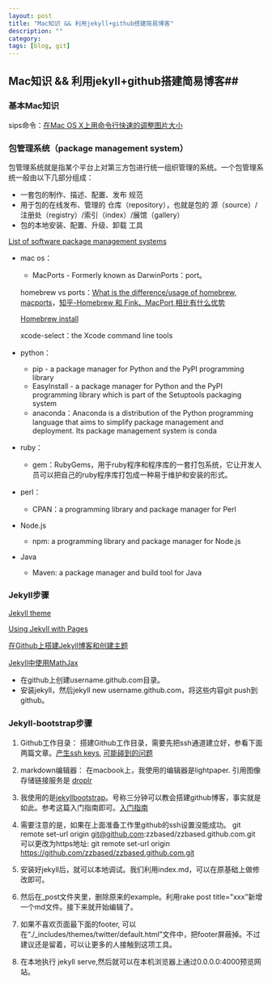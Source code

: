```yaml
---
layout: post
title: "Mac知识 && 利用jekyll+github搭建简易博客"
description: ""
category:
tags: [blog, git]
---
```


## Mac知识 && 利用jekyll+github搭建简易博客##

### 基本Mac知识

sips命令：[在Mac OS X上用命令行快速的调整图片大小](http://www.yunweipai.com/archives/2176.html)

### 包管理系统（package management system）
包管理系统就是指某个平台上对第三方包进行统一组织管理的系统。一个包管理系统一般由以下几部分组成：

- 一套包的制作、描述、配置、发布 规范
- 用于包的在线发布、管理的 仓库（repository），也就是包的 源（source）/注册处（registry）/索引（index）/展馆（gallery）
- 包的本地安装、配置、升级、卸载 工具

[List of software package management systems](http://en.wikipedia.org/wiki/List_of_software_package_management_systems)

- mac os：
	- MacPorts - Formerly known as DarwinPorts：port。

	homebrew vs ports：[What is the difference/usage of homebrew, macports](http://stackoverflow.com/questions/21374366/what-is-the-difference-usage-of-homebrew-macports-or-other-package-installation)，[知乎-Homebrew 和 Fink、MacPort 相比有什么优势](http://www.zhihu.com/question/19862108)

	[Homebrew install](http://brew.sh/index_zh-cn.html)

	xcode-select：the Xcode command line tools

- python：
	- pip - a package manager for Python and the PyPI programming library
	- EasyInstall - a package manager for Python and the PyPI programming library which is part of the Setuptools packaging system
	- anaconda：Anaconda is a distribution of the Python programming language that aims to simplify package management and deployment. Its package management system is conda

- ruby：
	- gem：RubyGems，用于ruby程序和程序库的一套打包系统，它让开发人员可以把自己的ruby程序库打包成一种易于维护和安装的形式。

- perl：
	- CPAN：a programming library and package manager for Perl

- Node.js
	- npm: a programming library and package manager for Node.js

- Java
	- Maven: a package manager and build tool for Java

### Jekyll步骤

[Jekyll theme](http://jekyllthemes.org)

[Using Jekyll with Pages](https://help.github.com/articles/using-jekyll-with-pages/)

[在Github上搭建Jekyll博客和创建主题](http://yansu.org/2014/02/12/how-to-deploy-a-blog-on-github-by-jekyll.html)

[Jekyll中使用MathJax](http://www.pkuwwt.tk/linux/2013-12-03-jekyll-using-mathjax/)

- 在github上创建username.github.com目录。
- 安装jekyll，然后jekyll new username.github.com，将这些内容git push到github。

### Jekyll-bootstrap步骤 ###
1. Github工作目录：
搭建Github工作目录，需要先把ssh通道建立好，参看下面两篇文章。[产生ssh keys](https://help.github.com/articles/generating-ssh-keys), [可能碰到的问题](https://help.github.com/articles/error-permission-denied-publickey)

2. markdown编辑器：
在macbook上，我使用的编辑器是lightpaper. 引用图像存储链接服务是 [droplr](droplr.com)

3. 我使用的是[jekyllbootstrap](http://jekyllbootstrap.com)。号称三分钟可以教会搭建github博客，事实就是如此。参考这篇入门指南即可。[入门指南](http://jekyllbootstrap.com/usage/jekyll-quick-start.html)

4. 需要注意的是，如果在上面准备工作里github的ssh设置没能成功。
	git remote set-url origin git@github.com:zzbased/zzbased.github.com.git
	可以更改为https地址:
	git remote set-url origin https://github.com/zzbased/zzbased.github.com.git

5. 安装好jekyll后，就可以本地调试。我们利用index.md，可以在原基础上做修改即可。

6. 然后在_post文件夹里，删除原来的example。利用rake post title="xxx"新增一个md文件。接下来就开始编辑了。

7. 如果不喜欢页面最下面的footer, 可以在“./_includes/themes/twitter/default.html”文件中，把footer屏蔽掉。不过建议还是留着，可以让更多的人接触到这项工具。

8. 在本地执行 jekyll serve,然后就可以在本机浏览器上通过0.0.0.0:4000预览网站。
